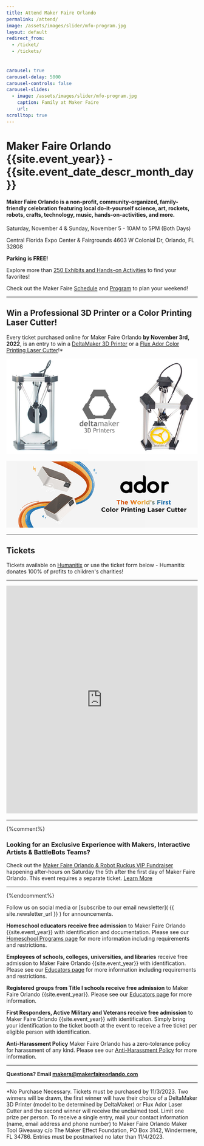 ```yaml
---
title: Attend Maker Faire Orlando
permalink: /attend/
image: /assets/images/slider/mfo-program.jpg  
layout: default
redirect_from:
  - /ticket/
  - /tickets/


carousel: true
carousel-delay: 5000
carousel-controls: false
carousel-slides:
  - image: /assets/images/slider/mfo-program.jpg  
    caption: Family at Maker Faire
    url:
scrolltop: true
---
```


# Maker Faire Orlando {{site.event_year}} - {{site.event_date_descr_month_day}}
#### Maker Faire Orlando is a non-profit, community-organized, family-friendly celebration featuring local do-it-yourself science, art, rockets, robots, crafts, technology, music, hands-on-activities, and more.


Saturday, November 4 & Sunday, November 5 - 10AM to 5PM (Both Days)

Central Florida Expo Center & Fairgrounds
4603 W Colonial Dr, Orlando, FL 32808

**Parking is FREE!**

Explore more than [250 Exhibits and Hands-on Activities](/makers) to find your favorites!

Check out the Maker Faire [Schedule](/schedule) and [Program](/program) to plan your weekend!


---

## Win a Professional 3D Printer or a Color Printing Laser Cutter!
Every ticket purchased online for Maker Faire Orlando **by November 3rd, 2022**, is an entry to win a [DeltaMaker 3D Printer](https://www.deltamaker.com/products/deltamaker-2?variant=5444235649) or a [Flux Ador Color Printing Laser Cutter]((https://flux3dp.com/ador/))!*

[![3D Printer giveaway](/assets/images/giveaway/deltamaker-giveaway.jpg)](https://www.deltamaker.com/products/deltamaker-2?variant=5444235649)

[![Color Printing Laser Cutter giveaway](/assets/images/giveaway/flux_adore_MFO23.jpg)](https://flux3dp.com/ador/)

---

## Tickets
Tickets available on [Humanitix](https://events.humanitix.com/makerfaireorlando) or use the ticket form below - Humanitix donates 100% of profits to children's charities!


---

<iframe id="iframe-container" src="https://events.humanitix.com/makerfaireorlando/tickets?w=true&p=%23353337" width="100%" height="600px" frameborder="0"></iframe>
<script>
  var humanitix = {
      findPos: function(obj) {
          var curtop = 0;
          if (obj.offsetParent) {
          do {
              curtop += obj.offsetTop;
          } while ((obj = obj.offsetParent));
          return [curtop];
          }
      }
  };
  window.addEventListener('message', function (e) {
      if (e.origin !== "https://events.humanitix.com"){
          return;
      }   
      var messageData = e.data;
      var iframeEl = document.getElementById('iframe-container');
      if (iframeEl && messageData && !isNaN(messageData.scrollHeight)){
          iframeEl.style.height = messageData.scrollHeight + 'px';
      }
      if (iframeEl && messageData && messageData.pageChange) {
        window.scroll(0, humanitix.findPos(iframeEl));
    }

  }, false);
</script>

---
{%comment%}
### Looking for an Exclusive Experience with Makers, Interactive Artists & BattleBots Teams?
Check out the [Maker Faire Orlando & Robot Ruckus VIP Fundraiser](https://events.humanitix.com/maker-faire-orlando-and-robot-ruckus-vip-fundraiser) happening after-hours on Saturday the 5th after the first day of Maker Faire Orlando. This event requires a separate ticket. [Learn More](https://events.humanitix.com/maker-faire-orlando-and-robot-ruckus-vip-fundraiser)

---
{%endcomment%}

Follow us on social media or [subscribe to our email newsletter]( {{ site.newsletter_url }} ) for announcements.

**Homeschool educators receive free admission** to Maker Faire Orlando {{site.event_year}} with identification and documentation.
Please see our [Homeschool Programs page](/homeschool) for more information including requirements and restrictions.

**Employees of schools, colleges, universities, and libraries** receive free admission to Maker Faire Orlando {{site.event_year}} with identification.
Please see our [Educators page](/educators) for more information including requirements and restrictions.

**Registered groups from Title I schools receive free admission** to Maker Faire Orlando {{site.event_year}}.
Please see our [Educators page](/educators) for more information.

**First Responders, Active Military and Veterans receive free admission** to Maker Faire Orlando {{site.event_year}} with identification. Simply bring your identification to the ticket booth at the event to receive a free ticket per eligible person with identification.

**Anti-Harassment Policy** Maker Faire Orlando has a zero-tolerance policy for harassment of any kind. Please see our [Anti-Harassment Policy](/anti-harassment) for more information.

---

**Questions? Email <makers@makerfaireorlando.com>**

---

*No Purchase Necessary. Tickets must be purchased by 11/3/2023. Two winners will be drawn, the first winner will have their choice of a DeltaMaker 3D Printer (model to be determined by DeltaMaker) or Flux Ador Laser Cutter and the second winner will receive the unclaimed tool. Limit one prize per person. To receive a single entry, mail your contact information (name, email address and phone number) to Maker Faire Orlando Maker Tool Giveaway c/o The Maker Effect Foundation, PO Box 3142, Windermere, FL 34786. Entries must be postmarked no later than 11/4/2023.
